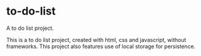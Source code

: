 # to-do-list
A to do list project.

This is a to do list project, created with html, css and javascript, without frameworks.
This project also features use of local storage for persistence.

